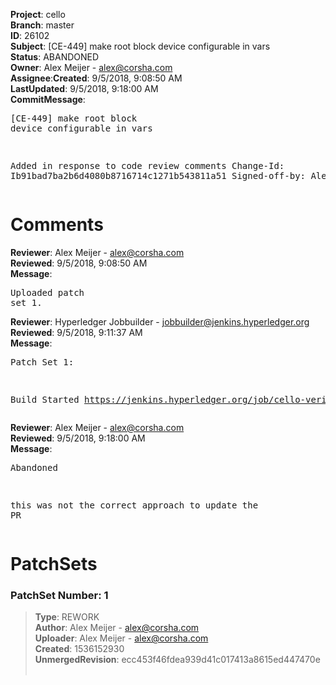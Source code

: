 <strong>Project</strong>: cello</br><strong>Branch</strong>: master<br><strong>ID</strong>: 26102<br><strong>Subject</strong>: [CE-449] make root block device configurable in vars<br><strong>Status</strong>: ABANDONED<br><strong>Owner</strong>: Alex Meijer - alex@corsha.com<br><strong>Assignee</strong>:<strong>Created</strong>: 9/5/2018, 9:08:50 AM<br><strong>LastUpdated</strong>: 9/5/2018, 9:18:00 AM<br><strong>CommitMessage</strong>:<br><pre>[CE-449] make root block device configurable in vars

Added in response to code review comments
Change-Id: Ib91bad7ba2b6d4080b8716714c1271b543811a51
Signed-off-by: Alex Meijer <alex@corsha.com>
</pre><h1>Comments</h1><strong>Reviewer</strong>: Alex Meijer - alex@corsha.com<br><strong>Reviewed</strong>: 9/5/2018, 9:08:50 AM<br><strong>Message</strong>: <pre>Uploaded patch set 1.</pre><strong>Reviewer</strong>: Hyperledger Jobbuilder - jobbuilder@jenkins.hyperledger.org<br><strong>Reviewed</strong>: 9/5/2018, 9:11:37 AM<br><strong>Message</strong>: <pre>Patch Set 1:

Build Started https://jenkins.hyperledger.org/job/cello-verify-x86_64/909/</pre><strong>Reviewer</strong>: Alex Meijer - alex@corsha.com<br><strong>Reviewed</strong>: 9/5/2018, 9:18:00 AM<br><strong>Message</strong>: <pre>Abandoned

this was not the correct approach to update the PR</pre><h1>PatchSets</h1><h3>PatchSet Number: 1</h3><blockquote><strong>Type</strong>: REWORK<br><strong>Author</strong>: Alex Meijer - alex@corsha.com<br><strong>Uploader</strong>: Alex Meijer - alex@corsha.com<br><strong>Created</strong>: 1536152930<br><strong>UnmergedRevision</strong>: ecc453f46fdea939d41c017413a8615ed447470e<br><br></blockquote>